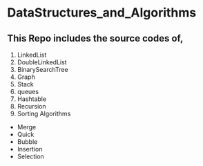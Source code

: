 # DataStructures_and_Algorithms

## This Repo includes the source codes of,

1. LinkedList
2. DoubleLinkedList
3. BinarySearchTree
4. Graph
5. Stack
6. queues
7. Hashtable
8. Recursion
9. Sorting Algorithms
  - Merge
  - Quick
  - Bubble
  - Insertion
  - Selection
